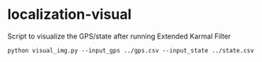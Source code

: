 # localization-visual

Script to visualize the GPS/state after running Extended Karmal Filter

```shell
python visual_img.py --input_gps ../gps.csv --input_state ../state.csv
```